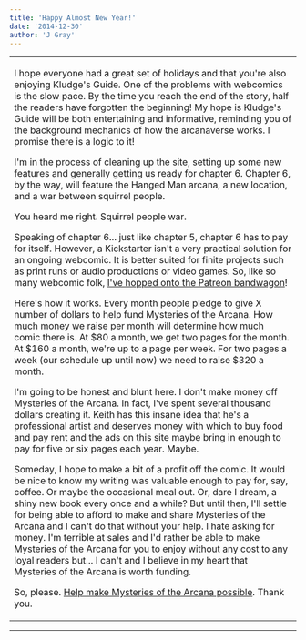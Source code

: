 ```yaml
---
title: 'Happy Almost New Year!'
date: '2014-12-30'
author: 'J Gray'
---
```


<div>
<!-- Main content here -->
<table border="0" class="post"><tbody><tr><td>
   
   <div class="post_body">
       <p>I hope everyone had a great set of holidays and that you're also enjoying Kludge's Guide. One of the problems with webcomics is the slow pace. By the time you reach the end of the story, half the readers have forgotten the beginning! My hope is Kludge's Guide will be both entertaining and informative, reminding you of the background mechanics of how the arcanaverse works. I promise there is a logic to it!</p><p>I'm in the process of cleaning up the site, setting up some new features and generally getting us ready for chapter 6. Chapter 6, by the way, will feature the Hanged Man arcana, a new location, and a war between squirrel people.</p><p>You heard me right. Squirrel people war.</p><p>Speaking of chapter 6... just like chapter 5, chapter 6 has to pay for itself. However, a Kickstarter isn't a very practical solution for an ongoing webcomic. It is better suited for finite projects such as print runs or audio productions or video games. So, like so many webcomic folk, <a href="http://www.patreon.com/user?u=452395" target="_blank">I've hopped onto the Patreon bandwagon</a>!</p><p>Here's how it works. Every month people pledge to give X number of dollars to help fund Mysteries of the Arcana. How much money we raise per month will determine how much comic there is. At $80 a month, we get two pages for the month. At $160 a month, we're up to a page per week. For two pages a week (our schedule up until now) we need to raise $320 a month. </p><p>I'm going to be honest and blunt here. I don't make money off Mysteries of the Arcana. In fact, I've spent several thousand dollars creating it. Keith has this insane idea that he's a professional artist and deserves money with which to buy food and pay rent and the ads on this site maybe bring in enough to pay for five or six pages each year. Maybe.</p><p> Someday, I hope to make a bit of a profit off the comic. It would be nice to know my writing was valuable enough to pay for, say, coffee. Or maybe the occasional meal out. Or, dare I dream, a shiny new book every once and a while? But until then, I'll settle for being able to afford to make and share Mysteries of the Arcana and I can't do that without your help. I hate asking for money. I'm terrible at sales and I'd rather be able to make Mysteries of the Arcana for you to enjoy without any cost to any loyal readers but... I can't and I believe in my heart that Mysteries of the Arcana is worth funding.</p><p>So, please. <a href="http://www.patreon.com/user?u=452395" target="_blank">Help make Mysteries of the Arcana possible</a>. Thank you.</p>
   </div>
   </td></tr>
   </tbody></table><hr><table style="width:100%; border:0;" class="comment_table"><tbody></tbody></table>
<!-- End main content -->
              </div>
